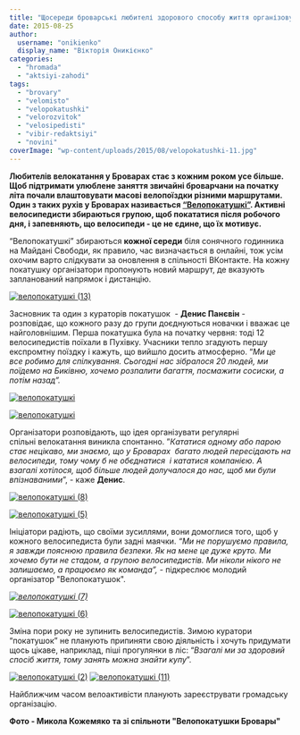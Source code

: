 ```yaml
---
title: "Щосереди броварські любителі здорового способу життя організовують \"Велопокатушкі\""
date: 2015-08-25
author: 
  username: "onikienko"
  display_name: "Вікторія Оникієнко"
categories: 
  - "hromada"
  - "aktsiyi-zahodi"
tags: 
  - "brovary"
  - "velomisto"
  - "velopokatushki"
  - "velorozvitok"
  - "velosipedisti"
  - "vibir-redaktsiyi"
  - "novini"
coverImage: "wp-content/uploads/2015/08/velopokatushki-11.jpg"
---
```


**Любителів велокатання у Броварах стає з кожним роком усе більше. Щоб підтримати улюблене заняття звичайні броварчани на початку літа почали влаштовувати масові велопоїздки різними маршрутами. Один з таких рухів у Броварах називається [“Велопокатушкі”](https://vk.com/velo_brovary). Активні велосипедисти збираються групою, щоб покататися після робочого дня, і запевняють, що велосипеди - це не єдине, що їх мотивує.**

“Велопокатушкі” збираються **кожної середи** біля сонячного годинника на Майдані Свободи, як правило, час визначається в онлайні, тож усім охочим варто слідкувати за оновлення в спільності ВКонтакте. На кожну покатушку організатори пропонують новий маршрут, де вказують запланований напрямок і дистанцію.

[![велопокатушкі (13)](https://mpz.brovary.org/wp-content/uploads/2015/08/velopokatushki-13.jpg)](https://mpz.brovary.org/wp-content/uploads/2015/08/velopokatushki-13.jpg)

Засновник та один з кураторів покатушок  - **Денис Панєвін** - розповідає, що кожного разу до групи доєднуються новачки і вважає це найголовнішим. Перша покатушка була на початку червня: тоді 12 велосипедистів поїхали в Пухівку. Учасники тепло згадують першу експромтну поїздку і кажуть, що вийшло досить атмосферно. “_Ми це все робимо для спілкування. Сьогодні нас зібралося 20 людей, ми поїдемо на Биківню, хочемо розпалити багаття, посмажити сосиски, а потім назад”._

[![велопокатушкі](https://mpz.brovary.org/wp-content/uploads/2015/08/DGfRIbWKHkM.jpg)](https://mpz.brovary.org/wp-content/uploads/2015/08/DGfRIbWKHkM.jpg)

[![велопокатушкі](https://mpz.brovary.org/wp-content/uploads/2015/08/Yob4ZuzYxKs.jpg)](https://mpz.brovary.org/wp-content/uploads/2015/08/Yob4ZuzYxKs.jpg)

Організатори розповідають, що ідея організувати регулярні спільні велокатання виникла спонтанно. ”_Кататися одному або парою стає нецікаво, ми знаємо, що у Броварах  багато людей пересідають на велосипеди, тому чому б не обєднатися  і кататися компанією. А взагалі хотілося, щоб більше людей_ _долучалося до нас, щоб ми були_ _впізнаваними_”, - каже **Денис**.

[![велопокатушкі (8)](https://mpz.brovary.org/wp-content/uploads/2015/08/velopokatushki-8.jpg)](https://mpz.brovary.org/wp-content/uploads/2015/08/velopokatushki-8.jpg)

[![велопокатушкі (5)](https://mpz.brovary.org/wp-content/uploads/2015/08/velopokatushki-5.jpg)](https://mpz.brovary.org/wp-content/uploads/2015/08/velopokatushki-5.jpg)

Ініціатори радіють, що своїми зусиллями, вони домоглися того, щоб у кожного велосипедиста були задні маячки. _“Ми не порушуємо правила, я завжди пояснюю правила безпеки. Як на мене це дуже круто. Ми хочемо бути не стадом, а групою велосипедистів. Ми ніколи нікого не залишаємо, а працюємо як команда”, -_ підкреслює молодий організатор "Велопокатушок".

_[![велопокатушкі (7)](https://mpz.brovary.org/wp-content/uploads/2015/08/velopokatushki-7.jpg)](https://mpz.brovary.org/wp-content/uploads/2015/08/velopokatushki-7.jpg)_

[![велопокатушкі (6)](https://mpz.brovary.org/wp-content/uploads/2015/08/velopokatushki-6.jpg)](https://mpz.brovary.org/wp-content/uploads/2015/08/velopokatushki-6.jpg)

Зміна пори року не зупинить велосипедистів. Зимою куратори “покатушок” не планують припиняти свою діяльність і хочуть придумати щось цікаве, наприклад, піші прогулянки в ліс: “_Взагалі ми за здоровий спосіб життя, тому занять можна знайти купу_”.

[![велопокатушкі (2)](https://mpz.brovary.org/wp-content/uploads/2015/08/velopokatushki-2.jpg)](https://mpz.brovary.org/wp-content/uploads/2015/08/velopokatushki-2.jpg) [![велопокатушкі (11)](https://mpz.brovary.org/wp-content/uploads/2015/08/velopokatushki-11.jpg)](https://mpz.brovary.org/wp-content/uploads/2015/08/velopokatushki-11.jpg)

Найближчим часом велоактивісти планують зареєструвати громадську організацію.

**Фото - Микола Кожемяко** **та зі спільноти "Велопокатушки Бровары"**

